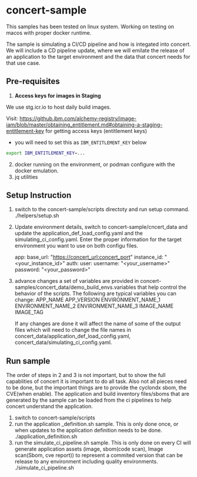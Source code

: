 # concert-sample

This samples has been tested on linux system.  Working on testing on macos with proper docker runtime. 

The sample is simulating a CI/CD pipeline and how is integated into concert.  We will include a CD pipeline update, where we will emilate the release of an application to the target environment and the data that concert needs for that use case.

## Pre-requisites

1) **Access keys for images in Staging**

We use stg.icr.io to host daily build images.

Visit:  https://github.ibm.com/alchemy-registry/image-iam/blob/master/obtaining_entitlement.md#obtaining-a-staging-entitlement-key for getting access keys (entitlement keys)

- you will need to set this as `IBM_ENTITLEMENT_KEY` below

```bash
export IBM_ENTITLEMENT_KEY=...
```

2) docker running on the environment, or podman configure with the docker emulation.
3) jq utilities


## Setup Instruction

1) switch to the concert-sample/scripts directoty and run setup command.
   ./helpers/setup.sh
2) Update environment details, switch to concert-sample/cncert_data and update the application_def_load_config.yaml and the simulating_ci_config.yaml.  Enter the proper information for the target environment you want to use on both configu files.

   app:
   base_url: "<https://concert_url:concert_port>"
   instance_id: "<your_instance_id>"
   auth:
      user:
         username: "<your_username>"
         password: "<your_password>"

3) advance changes a set of variables are provided in concert-samples/concert_data/demo_build_envs.variables that help control the behavior of the scripts.
   The following are typical variables you can change:
      APP_NAME
      APP_VERSION
      ENVIRONMENT_NAME_1
      ENVIRONMENT_NAME_2
      ENVIRONMENT_NAME_3
      IMAGE_NAME
      IMAGE_TAG

   If any changes are done it will affect the name of some of the output files which will need to change the file names in concert_data/application_def_load_config.yaml, concert_data/simulating_ci_config.yaml.

## Run sample
The order of steps in 2 and 3 is not important, but to show the full capablities of concert it is important to do all task.  Also not all pieces need to be done, but the important things are to provide the cyclondx sbom, the CVE(when enable).  The application and build inventory files/sboms that are generated by the sample can be loaded from the ci pipelines to help concert understand the application. 

1) switch to concert-sample/scripts
2) run the application _definition.sh sample.  This is only done once, or when updates to the application definition needs to be done.
   ./application_definition.sh
3) run the simulate_ci_pipeline.sh sample.  This is only done on every CI will generate application assets (image, sbom(code scan), Image scan(Sbom, cve report)) to represent a commited version that can be release to any environment including quality environments.
   ./simulate_ci_pipeline.sh
